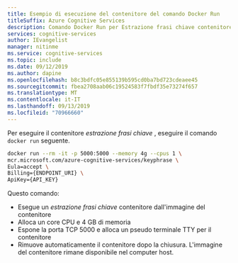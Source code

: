 ```yaml
---
title: Esempio di esecuzione del contenitore del comando Docker Run
titleSuffix: Azure Cognitive Services
description: Comando Docker Run per Estrazione frasi chiave contenitore
services: cognitive-services
author: IEvangelist
manager: nitinme
ms.service: cognitive-services
ms.topic: include
ms.date: 09/12/2019
ms.author: dapine
ms.openlocfilehash: b8c3bdfc05e855139b595cd0ba7bd723cdeaee45
ms.sourcegitcommit: fbea2708aab06c19524583f7fbdf35e73274f657
ms.translationtype: MT
ms.contentlocale: it-IT
ms.lasthandoff: 09/13/2019
ms.locfileid: "70966660"
---
```

Per eseguire il contenitore *estrazione frasi chiave* , eseguire il comando `docker run` seguente.

```bash
docker run --rm -it -p 5000:5000 --memory 4g --cpus 1 \
mcr.microsoft.com/azure-cognitive-services/keyphrase \
Eula=accept \
Billing={ENDPOINT_URI} \
ApiKey={API_KEY}
```

Questo comando:

* Esegue un *estrazione frasi chiave* contenitore dall'immagine del contenitore
* Alloca un core CPU e 4 GB di memoria
* Espone la porta TCP 5000 e alloca un pseudo terminale TTY per il contenitore
* Rimuove automaticamente il contenitore dopo la chiusura. L'immagine del contenitore rimane disponibile nel computer host.